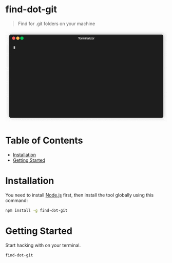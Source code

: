 # find-dot-git

> Find for .git folders on your machine

<p align="center"><img src="/preview/preview.gif?raw=true"/></p>

# Table of Contents

* [Installation](#installation)
* [Getting Started](#getting-started)

# Installation

You need to install [Node.js](https://nodejs.org/en/download/) first, then install the tool globally using this command:

```bash
npm install -g find-dot-git
```

# Getting Started

Start hacking with on your terminal.

```bash
find-dot-git
```
